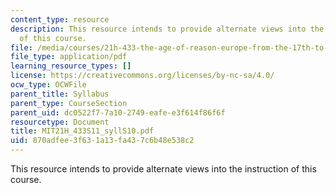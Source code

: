 ```yaml
---
content_type: resource
description: This resource intends to provide alternate views into the instruction
  of this course.
file: /media/courses/21h-433-the-age-of-reason-europe-from-the-17th-to-the-early-19th-centuries-spring-2011/870adfee3f631a13fa437c6b48e538c2_MIT21H_433S11_syllS10.pdf
file_type: application/pdf
learning_resource_types: []
license: https://creativecommons.org/licenses/by-nc-sa/4.0/
ocw_type: OCWFile
parent_title: Syllabus
parent_type: CourseSection
parent_uid: dc0522f7-7a10-2749-eafe-e3f614f86f6f
resourcetype: Document
title: MIT21H_433S11_syllS10.pdf
uid: 870adfee-3f63-1a13-fa43-7c6b48e538c2
---
```

This resource intends to provide alternate views into the instruction of this course.